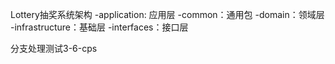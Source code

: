 Lottery抽奖系统架构
-application: 应用层
-common：通用包
-domain：领域层
-infrastructure：基础层
-interfaces：接口层

分支处理测试3-6-cps